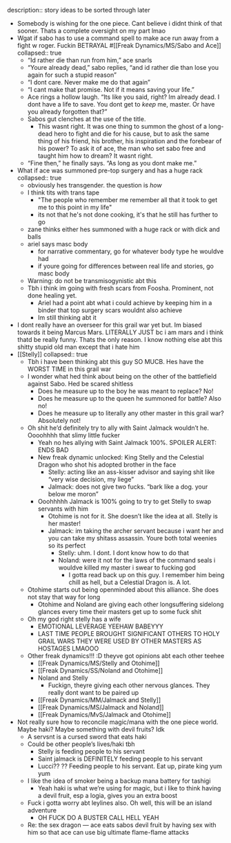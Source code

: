 description:: story ideas to be sorted through later

- Somebody is wishing for the one piece. Cant believe i didnt think of that sooner. Thats a complete oversight on my part lmao
- Wgat if sabo has to use a command spell to make ace run away from a fight w roger. Fuckin BETRAYAL #[[Freak Dynamics/MS/Sabo and Ace]]
  collapsed:: true
	- “Id rather die than run from him,” ace snarls
	- “Youre already dead,” sabo replies, “and id rather die than lose you again for such a stupid reason”
	- “I dont care. Never make me do that again”
	- “I cant make that promise. Not if it means saving your life.”
	- Ace rings a hollow laugh. “Its like you said, right? Im already dead. I dont have a life to save. You dont get to *keep* me, master. Or have you already forgotten that?”
	- Sabos gut clenches at the use of the title.
		- This wasnt right. It was one thing to summon the ghost of a long-dead hero to fight and die for his cause, but to ask the same thing of his friend, his brother, his inspiration and the forebear of his power? To ask it of ace, the man who set sabo free and taught him how to dream? It wasnt right.
	- “Fine then,” he finally says. “As long as you dont make me.”
- What if ace was summoned pre-top surgery and has a huge rack
  collapsed:: true
	- obviously hes transgender. the question is *how*
	- I think tits with trans tape
		- "The people who remember me remember all that it took to get me to this point in my life"
		- its not that he's not done cooking, it's that he still has further to go
	- zane thinks either hes summoned with a huge rack or with dick and balls
	- ariel says masc body
		- for narrative commentary, go for whatever body type he wouldve had
		- if youre going for differences between real life and stories, go masc body
	- Warning: do not be transmisogynistic abt this
	- Tbh i think im going with fresh scars from Foosha. Prominent, not done healing yet.
		- Ariel had a point abt what i could achieve by keeping him in a binder that top surgery scars wouldnt also achieve
		- Im still thinking abt it
- I dont really have an overseer for this grail war yet but. Im biased towards it being Marcus Mars. LITERALLY JUST bc i am mars and i think thatd be really funny. Thats the only reason. I know nothing else abt this shitty stupid old man except that i hate him
- [[Stelly]]
  collapsed:: true
	- Tbh i have been thinking abt this guy SO MUCB. Hes have the WORST TIME in this grail war
	- I wonder what hed think about being on the other of the battlefield against Sabo. Hed be scared shitless
		- Does he measure up to the boy he was meant to replace? No!
		- Does he measure up to the queen he summoned for battle? Also no!
		- Does he measure up to literally any other master in this grail war? Absolutely not!
	- Oh shit he’d definitely try to ally with Saint Jalmack wouldn’t he. Oooohhhh that slimy little fucker
		- Yeah no hes allying with Saint Jalmack 100%. SPOILER ALERT: ENDS BAD
		- New freak dynamic unlocked: King Stelly and the Celestial Dragon who shot his adopted brother in the face
			- Stelly: acting like an ass-kisser advisor and saying shit like “very wise decision, my liege”
			- Jalmack: does not give two fucks. “bark like a dog. your below me moron”
		- Ooohhhhh Jalmack is 100% going to try to get Stelly to swap servants with him
			- Otohime is not for it. She doesn’t like the idea at all. Stelly is her master!
			- Jalmack: im taking the archer servant because i want her and you can take my shitass assassin. Youre both total weenies so its perfect
				- Stelly: uhm. I dont. I dont know how to do that
				- Noland: were it not for the laws of the command seals i wouldve killed my master i swear to fucking god
					- I gotta read back up on this guy. I remember him being chill as hell, but a Celestial Dragon is. A lot.
	- Otohime starts out being openminded about this alliance. She does not stay that way for long
		- Otohime and Noland are giving each other longsuffering sidelong glances every time their masters get up to some fuck shit
	- Oh my god right stelly has a wife
		- EMOTIONAL LEVERAGE YEEHAW BABEYYY
		- LAST TIME PEOPLE BROUGHT SIGNIFICANT OTHERS TO HOLY GRAIL WARS THEY WERE USED BY OTHER MASTERS AS HOSTAGES LMAOOO
	- Other freak dynamics!!! :D theyve got opinions abt each other teehee
		- [[Freak Dynamics/MS/Stelly and Otohime]]
		- [[Freak Dynamics/SS/Noland and Otohime]]
		- Noland and Stelly
			- Fuckign, theyre giving each other nervous glances. They really dont want to be paired up
		- [[Freak Dynamics/MM/Jalmack and Stelly]]
		- [[Freak Dynamics/MS/Jalmack and Noland]]
		- [[Freak Dynamics/MvS/Jalmack and Otohime]]
- Not really sure how to reconcile magic/mana with the one piece world. Maybe haki? Maybe something with devil fruits? Idk
	- A servsnt is a cursed sword that eats haki
	- Could be other people’s lives/haki tbh
		- Stelly is feeding people to his servant
		- Saint jalmack is DEFINITELY feeding people to his servant
		- Lucci?? ?? Feeding people to his servant. Eat up, pirate king yum yum
	- I like the idea of smoker being a backup mana battery for tashigi
		- Yeah haki is what we’re using for magic, but i like to think having a devil fruit, esp a logia, gives you an extra boost
	- Fuck i gotta worry abt leylines also. Oh well, this will be an island adventure
		- OH FUCK DO A BUSTER CALL HELL YEAH
	- Re: the sex dragon — ace eats sabos devil fruit by having sex with him so that ace can use big ultimate flame-flame attacks